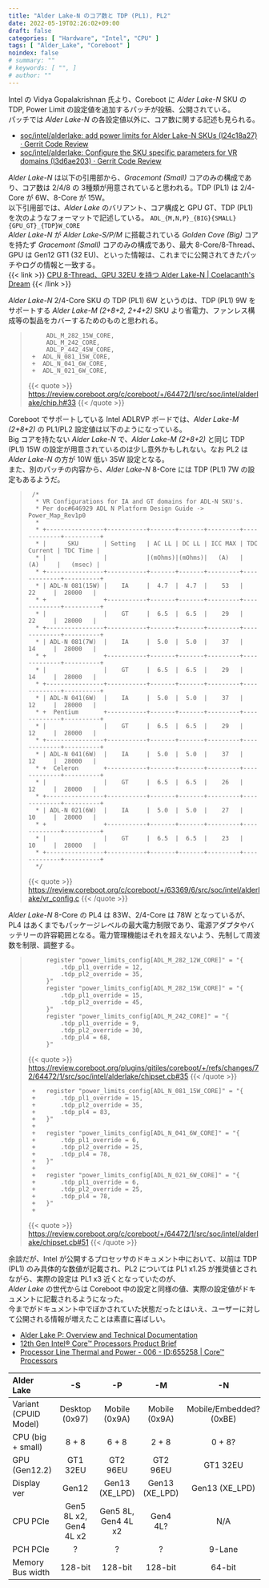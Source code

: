 ```yaml
---
title: "Alder Lake-N のコア数と TDP (PL1), PL2"
date: 2022-05-19T02:26:02+09:00
draft: false
categories: [ "Hardware", "Intel", "CPU" ]
tags: [ "Alder_Lake", "Coreboot" ]
noindex: false
# summary: ""
# keywords: [ "", ]
# author: ""
---
```


Intel の Vidya Gopalakrishnan 氏より、Coreboot に *Alder Lake-N* SKU の TDP, Power Limit の設定値を追加するパッチが投稿、公開されている。  
パッチでは *Alder Lake-N* の各設定値以外に、コア数に関する記述も見られる。  

 * [soc/intel/alderlake: add power limits for Alder Lake-N SKUs (I24c18a27) · Gerrit Code Review](https://review.coreboot.org/c/coreboot/+/64472/1)
 * [soc/intel/alderlake: Configure the SKU specific parameters for VR domains (I3d6ae203) · Gerrit Code Review](https://review.coreboot.org/c/coreboot/+/63369/6)

*Alder Lake-N* は以下の引用部から、*Gracemont (Small)* コアのみの構成であり、コア数は 2/4/8 の 3種類が用意されていると思われる。TDP (PL1) は 2/4-Core が 6W、8-Core が 15W。  
以下引用部では、*Alder Lake* のバリアント、コア構成と GPU GT、TDP (PL1) を次のようなフォーマットで記述している。 `ADL_{M,N,P}_{BIG}{SMALL}{GPU_GT}_{TDP}W_CORE`  
*Alder Lake-N* が *Alder Lake-S/P/M* に搭載されている *Golden Cove (Big)* コアを持たず *Gracemont (Small)* コアのみの構成であり、最大 8-Core/8-Thread、GPU は Gen12 GT1 (32 EU)、といった情報は、これまでに公開されてきたパッチやログの情報と一致する。  
{{< link >}} [CPU 8-Thread、GPU 32EU を持つ Alder Lake-N | Coelacanth's Dream](/posts/2022/02/04/adl_n-8thread/) {{< /link >}}

*Alder Lake-N* 2/4-Core SKU の TDP (PL1) 6W というのは、TDP (PL1) 9W をサポートする *Alder Lake-M (2+8+2, 2+4+2)* SKU より省電力、ファンレス構成等の製品をカバーするためのものと思われる。  

 > 		 	ADL_M_282_15W_CORE,
 > 		 	ADL_M_242_CORE,
 > 		 	ADL_P_442_45W_CORE,
 > 		+  ADL_N_081_15W_CORE,
 > 		+  ADL_N_041_6W_CORE,
 > 		+  ADL_N_021_6W_CORE,
 >
 > {{< quote >}} <https://review.coreboot.org/c/coreboot/+/64472/1/src/soc/intel/alderlake/chip.h#33> {{< /quote >}}

Coreboot でサポートしている Intel ADLRVP ボードでは、*Alder Lake-M (2+8+2)* の PL1/PL2 設定値は以下のようになっている。  
Big コアを持たない *Alder Lake-N* で、*Alder Lake-M (2+8+2)* と同じ TDP (PL1) 15W の設定が用意されているのは少し意外かもしれない。なお PL2 は *Alder Lake-N* の方が 10W 低い 35W 設定となる。  
また、別のパッチの内容から、*Alder Lake-N* 8-Core には TDP (PL1) 7W の設定もあるようだ。  

 > 		/*
 > 		 * VR Configurations for IA and GT domains for ADL-N SKU's.
 > 		 * Per doc#646929 ADL N Platform Design Guide -> Power_Map_Rev1p0
 > 		 *
 > 		 * +----------------+-----------+-------+-------+---------+-------------+----------+
 > 		 * |      SKU       | Setting   | AC LL | DC LL | ICC MAX | TDC Current | TDC Time |
 > 		 * |                |           |(mOhms)|(mOhms)|   (A)   |     (A)     |   (msec) |
 > 		 * +----------------+-----------+-------+-------+---------+-------------+----------+
 > 		 * | ADL-N 081(15W) |    IA     |  4.7  |  4.7  |    53   |      22     |  28000   |
 > 		 * +                +-----------+-------+-------+---------+-------------+----------+
 > 		 * |                |    GT     |  6.5  |  6.5  |    29   |      22     |  28000   |
 > 		 * +----------------+-----------+-------+-------+---------+-------------+----------+
 > 		 * | ADL-N 081(7W)  |    IA     |  5.0  |  5.0  |    37   |      14     |  28000   |
 > 		 * +                +-----------+-------+-------+---------+-------------+----------+
 > 		 * |                |    GT     |  6.5  |  6.5  |    29   |      14     |  28000   |
 > 		 * +----------------+-----------+-------+-------+---------+-------------+----------+
 > 		 * | ADL-N 041(6W)  |    IA     |  5.0  |  5.0  |    37   |      12     |  28000   |
 > 		 * +  Pentium       +-----------+-------+-------+---------+-------------+----------+
 > 		 * |                |    GT     |  6.5  |  6.5  |    29   |      12     |  28000   |
 > 		 * +----------------+-----------+-------+-------+---------+-------------+----------+
 > 		 * | ADL-N 041(6W)  |    IA     |  5.0  |  5.0  |    37   |      12     |  28000   |
 > 		 * +  Celeron       +-----------+-------+-------+---------+-------------+----------+
 > 		 * |                |    GT     |  6.5  |  6.5  |    26   |      12     |  28000   |
 > 		 * +----------------+-----------+-------+-------+---------+-------------+----------+
 > 		 * | ADL-N 021(6W)  |    IA     |  5.0  |  5.0  |    27   |      10     |  28000   |
 > 		 * +                +-----------+-------+-------+---------+-------------+----------+
 > 		 * |                |    GT     |  6.5  |  6.5  |    23   |      10     |  28000   |
 > 		 * +----------------+-----------+-------+-------+---------+-------------+----------+
 > 		 */
 >
 > {{< quote >}} <https://review.coreboot.org/c/coreboot/+/63369/6/src/soc/intel/alderlake/vr_config.c> {{< /quote >}}

*Alder Lake-N* 8-Core の PL4 は 83W、2/4-Core は 78W となっているが、PL4 はあくまでもパッケージレベルの最大電力制限であり、電源アダプタやバッテリーの許容範囲となる。電力管理機能はそれを超えないよう、先制して周波数を制限、調整する。  

 > 			register "power_limits_config[ADL_M_282_12W_CORE]" = "{
 > 				.tdp_pl1_override = 12,
 > 				.tdp_pl2_override = 35,
 > 			}"
 > 			register "power_limits_config[ADL_M_282_15W_CORE]" = "{
 > 				.tdp_pl1_override = 15,
 > 				.tdp_pl2_override = 45,
 > 			}"
 > 			register "power_limits_config[ADL_M_242_CORE]" = "{
 > 				.tdp_pl1_override = 9,
 > 				.tdp_pl2_override = 30,
 > 				.tdp_pl4 = 68,
 > 			}"
 >
 > {{< quote >}} <https://review.coreboot.org/plugins/gitiles/coreboot/+/refs/changes/72/64472/1/src/soc/intel/alderlake/chipset.cb#35> {{< /quote >}}
 >
 > 		+	register "power_limits_config[ADL_N_081_15W_CORE]" = "{
 > 		+		.tdp_pl1_override = 15,
 > 		+		.tdp_pl2_override = 35,
 > 		+		.tdp_pl4 = 83,
 > 		+	}"
 > 		+
 > 		+	register "power_limits_config[ADL_N_041_6W_CORE]" = "{
 > 		+		.tdp_pl1_override = 6,
 > 		+		.tdp_pl2_override = 25,
 > 		+		.tdp_pl4 = 78,
 > 		+	}"
 > 		+
 > 		+	register "power_limits_config[ADL_N_021_6W_CORE]" = "{
 > 		+		.tdp_pl1_override = 6,
 > 		+		.tdp_pl2_override = 25,
 > 		+		.tdp_pl4 = 78,
 > 		+	}"
 > 		+
 >
 > {{< quote >}} <https://review.coreboot.org/c/coreboot/+/64472/1/src/soc/intel/alderlake/chipset.cb#51> {{< /quote >}}

余談だが、Intel が公開するプロセッサのドキュメント中において、以前は TDP (PL1) のみ具体的な数値が記載され、PL2 については PL1 x1.25 が推奨値とされながら、実際の設定は PL1 x3 近くとなっていたのが、  
*Alder Lake* の世代からは Coreboot 中の設定と同様の値、実際の設定値がドキュメントに記載されるようになった。  
今までがドキュメント中でぼかされていた状態だったとはいえ、ユーザーに対して公開される情報が増えたことは素直に喜ばしい。  

 * [Alder Lake P: Overview and Technical Documentation](https://www.intel.com/content/www/us/en/products/platforms/details/alder-lake-p.html)
 * [12th Gen Intel® Core™ Processors Product Brief](https://www.intel.com/content/www/us/en/products/docs/processors/core/12th-gen-core-mobile-processors-brief.html)
 * [Processor Line Thermal and Power - 006 - ID:655258 | Core™ Processors](https://edc.intel.com/content/www/us/en/design/ipla/software-development-platforms/client/platforms/alder-lake-desktop/12th-generation-intel-core-processors-datasheet-volume-1-of-2/006/processor-line-thermal-and-power/)

| Alder Lake | -S | -P | -M | -N |
| :-- | :--: | :--: | :--: | :--: |
| Variant (CPUID Model) | Desktop (0x97) | Mobile (0x9A) | Mobile (0x9A) | Mobile/Embedded? (0xBE) |
| CPU (big + small) | 8 + 8 | 6 + 8 | 2 + 8 | 0 + 8? |
| GPU (Gen12.2) | GT1 32EU | GT2 96EU | GT2 96EU | GT1 32EU |
| Display ver | Gen12 | Gen13 (XE_LPD) | Gen13 (XE_LPD) | Gen13 (XE_LPD) |
| CPU PCIe | Gen5 8L x2,<br>Gen4 4L x2 | Gen5 8L,<br>Gen4 4L x2 | Gen4 4L? | N/A |
| PCH PCIe | ? | ? | ? | 9-Lane |
| Memory Bus width | 128-bit |128-bit |128-bit | 64-bit |
